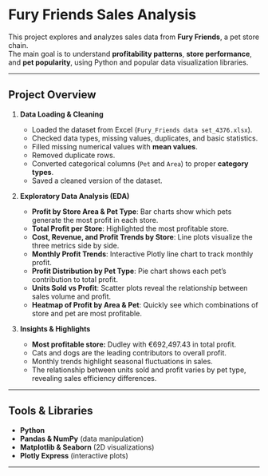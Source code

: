 #  Fury Friends Sales Analysis

This project explores and analyzes sales data from **Fury Friends**, a pet store chain.  
The main goal is to understand **profitability patterns**, **store performance**, and **pet popularity**, using Python and popular data visualization libraries. 

---

##  Project Overview

1. **Data Loading & Cleaning**
   - Loaded the dataset from Excel (`Fury_Friends data set_4376.xlsx`).  
   - Checked data types, missing values, duplicates, and basic statistics.  
   - Filled missing numerical values with **mean values**.  
   - Removed duplicate rows.  
   - Converted categorical columns (`Pet` and `Area`) to proper **category types**.  
   - Saved a cleaned version of the dataset.

2. **Exploratory Data Analysis (EDA)**
   - **Profit by Store Area & Pet Type**: Bar charts show which pets generate the most profit in each store.  
   - **Total Profit per Store**: Highlighted the most profitable store.  
   - **Cost, Revenue, and Profit Trends by Store**: Line plots visualize the three metrics side by side.  
   - **Monthly Profit Trends**: Interactive Plotly line chart to track monthly profit.  
   - **Profit Distribution by Pet Type**: Pie chart shows each pet’s contribution to total profit.  
   - **Units Sold vs Profit**: Scatter plots reveal the relationship between sales volume and profit.  
   - **Heatmap of Profit by Area & Pet**: Quickly see which combinations of store and pet are most profitable.

3. **Insights & Highlights**
   - **Most profitable store:** Dudley with €692,497.43 in total profit.  
   - Cats and dogs are the leading contributors to overall profit.  
   - Monthly trends highlight seasonal fluctuations in sales.  
   - The relationship between units sold and profit varies by pet type, revealing sales efficiency differences.

---

##  Tools & Libraries
- **Python** 
- **Pandas & NumPy** (data manipulation)  
- **Matplotlib & Seaborn** (2D visualizations)  
- **Plotly Express** (interactive plots)  

---


